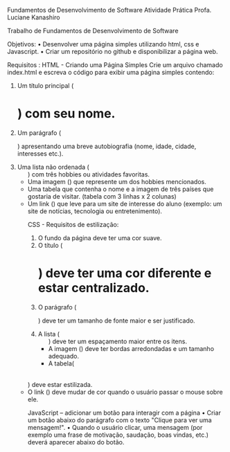 Fundamentos de Desenvolvimento de Software
Atividade Prática
Profa. Luciane Kanashiro

Trabalho de Fundamentos de Desenvolvimento de Software

Objetivos:
• Desenvolver uma página simples utilizando html, css e Javascript.
• Criar um repositório no github e disponibilizar a página web.

Requisitos :
HTML - Criando uma Página Simples
Crie um arquivo chamado index.html e escreva o código para exibir uma página
simples contendo:
1. Um título principal (<h1>) com seu nome.
2. Um parágrafo (<p>) apresentando uma breve autobiografia (nome, idade,
cidade, interesses etc.).
3. Uma lista não ordenada (<ul>) com três hobbies ou atividades favoritas.
4. Uma imagem (<img>) que represente um dos hobbies mencionados.
5. Uma tabela <table> que contenha o nome e a imagem de três países que
gostaria de visitar. (tabela com 3 linhas x 2 colunas)
6. Um link (<a>) que leve para um site de interesse do aluno (exemplo: um site
de notícias, tecnologia ou entretenimento).

CSS - Requisitos de estilização:
1. O fundo da página deve ter uma cor suave.
2. O título (<h1>) deve ter uma cor diferente e estar centralizado.
3. O parágrafo (<p>) deve ter um tamanho de fonte maior e ser justificado.
4. A lista (<ul>) deve ter um espaçamento maior entre os itens.
5. A imagem (<img>) deve ter bordas arredondadas e um tamanho adequado.
6. A tabela(<table>) deve estar estilizada.
7. O link (<a>) deve mudar de cor quando o usuário passar o mouse sobre ele.

JavaScript – adicionar um botão para interagir com a página
• Criar um botão abaixo do parágrafo com o texto "Clique para ver uma
mensagem!".
• Quando o usuário clicar, uma mensagem (por exemplo uma frase de
motivação, saudação, boas vindas, etc.) deverá aparecer abaixo do botão.



